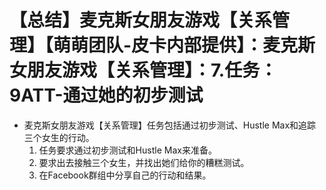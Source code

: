 # 【总结】麦克斯女朋友游戏【关系管理】【萌萌团队-皮卡内部提供】：麦克斯女朋友游戏【关系管理】：7.任务：9ATT-通过她的初步测试

-   麦克斯女朋友游戏【关系管理】任务包括通过初步测试、Hustle Max和追踪三个女生的行动。
    1.  任务要求通过初步测试和Hustle Max来准备。
    2.  要求出去接触三个女生，并找出她们给你的糟糕测试。
    3.  在Facebook群组中分享自己的行动和结果。